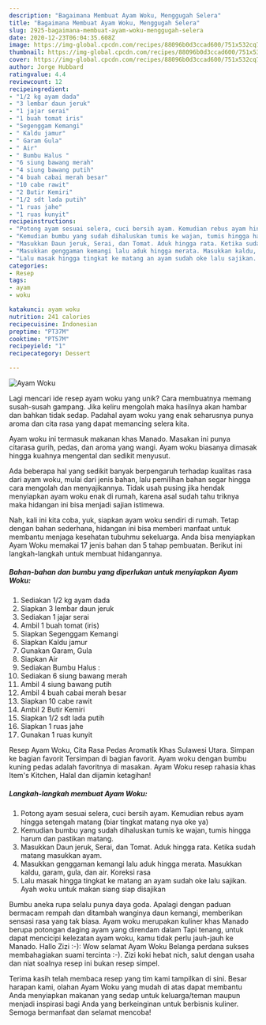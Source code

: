 ```yaml
---
description: "Bagaimana Membuat Ayam Woku, Menggugah Selera"
title: "Bagaimana Membuat Ayam Woku, Menggugah Selera"
slug: 2925-bagaimana-membuat-ayam-woku-menggugah-selera
date: 2020-12-23T06:04:35.608Z
image: https://img-global.cpcdn.com/recipes/88096b0d3ccad600/751x532cq70/ayam-woku-foto-resep-utama.jpg
thumbnail: https://img-global.cpcdn.com/recipes/88096b0d3ccad600/751x532cq70/ayam-woku-foto-resep-utama.jpg
cover: https://img-global.cpcdn.com/recipes/88096b0d3ccad600/751x532cq70/ayam-woku-foto-resep-utama.jpg
author: Jorge Hubbard
ratingvalue: 4.4
reviewcount: 12
recipeingredient:
- "1/2 kg ayam dada"
- "3 lembar daun jeruk"
- "1 jajar serai"
- "1 buah tomat iris"
- "Segenggam Kemangi"
- " Kaldu jamur"
- " Garam Gula"
- " Air"
- " Bumbu Halus "
- "6 siung bawang merah"
- "4 siung bawang putih"
- "4 buah cabai merah besar"
- "10 cabe rawit"
- "2 Butir Kemiri"
- "1/2 sdt lada putih"
- "1 ruas jahe"
- "1 ruas kunyit"
recipeinstructions:
- "Potong ayam sesuai selera, cuci bersih ayam. Kemudian rebus ayam hingga setengah matang (biar tingkat matang nya oke ya)"
- "Kemudian bumbu yang sudah dihaluskan tumis ke wajan, tumis hingga harum dan pastikan matang."
- "Masukkan Daun jeruk, Serai, dan Tomat. Aduk hingga rata. Ketika sudah matang masukkan ayam."
- "Masukkan genggaman kemangi lalu aduk hingga merata. Masukkan kaldu, garam, gula, dan air. Koreksi rasa"
- "Lalu masak hingga tingkat ke matang an ayam sudah oke lalu sajikan. Ayah woku untuk makan siang siap disajikan"
categories:
- Resep
tags:
- ayam
- woku

katakunci: ayam woku 
nutrition: 241 calories
recipecuisine: Indonesian
preptime: "PT37M"
cooktime: "PT57M"
recipeyield: "1"
recipecategory: Dessert

---
```



![Ayam Woku](https://img-global.cpcdn.com/recipes/88096b0d3ccad600/751x532cq70/ayam-woku-foto-resep-utama.jpg)

Lagi mencari ide resep ayam woku yang unik? Cara membuatnya memang susah-susah gampang. Jika keliru mengolah maka hasilnya akan hambar dan bahkan tidak sedap. Padahal ayam woku yang enak seharusnya punya aroma dan cita rasa yang dapat memancing selera kita.

Ayam woku ini termasuk makanan khas Manado. Masakan ini punya citarasa gurih, pedas, dan aroma yang wangi. Ayam woku biasanya dimasak hingga kuahnya mengental dan sedikit menyusut.

Ada beberapa hal yang sedikit banyak berpengaruh terhadap kualitas rasa dari ayam woku, mulai dari jenis bahan, lalu pemilihan bahan segar hingga cara mengolah dan menyajikannya. Tidak usah pusing jika hendak menyiapkan ayam woku enak di rumah, karena asal sudah tahu triknya maka hidangan ini bisa menjadi sajian istimewa.


Nah, kali ini kita coba, yuk, siapkan ayam woku sendiri di rumah. Tetap dengan bahan sederhana, hidangan ini bisa memberi manfaat untuk membantu menjaga kesehatan tubuhmu sekeluarga. Anda bisa menyiapkan Ayam Woku memakai 17 jenis bahan dan 5 tahap pembuatan. Berikut ini langkah-langkah untuk membuat hidangannya.

<!--inarticleads1-->

##### Bahan-bahan dan bumbu yang diperlukan untuk menyiapkan Ayam Woku:

1. Sediakan 1/2 kg ayam dada
1. Siapkan 3 lembar daun jeruk
1. Sediakan 1 jajar serai
1. Ambil 1 buah tomat (iris)
1. Siapkan Segenggam Kemangi
1. Siapkan  Kaldu jamur
1. Gunakan  Garam, Gula
1. Siapkan  Air
1. Sediakan  Bumbu Halus :
1. Sediakan 6 siung bawang merah
1. Ambil 4 siung bawang putih
1. Ambil 4 buah cabai merah besar
1. Siapkan 10 cabe rawit
1. Ambil 2 Butir Kemiri
1. Siapkan 1/2 sdt lada putih
1. Siapkan 1 ruas jahe
1. Gunakan 1 ruas kunyit


Resep Ayam Woku, Cita Rasa Pedas Aromatik Khas Sulawesi Utara. Simpan ke bagian favorit Tersimpan di bagian favorit. Ayam woku dengan bumbu kuning pedas adalah favoritnya di masakan. Ayam Woku resep rahasia khas Item&#39;s Kitchen, Halal dan dijamin ketagihan! 

<!--inarticleads2-->

##### Langkah-langkah membuat Ayam Woku:

1. Potong ayam sesuai selera, cuci bersih ayam. Kemudian rebus ayam hingga setengah matang (biar tingkat matang nya oke ya)
1. Kemudian bumbu yang sudah dihaluskan tumis ke wajan, tumis hingga harum dan pastikan matang.
1. Masukkan Daun jeruk, Serai, dan Tomat. Aduk hingga rata. Ketika sudah matang masukkan ayam.
1. Masukkan genggaman kemangi lalu aduk hingga merata. Masukkan kaldu, garam, gula, dan air. Koreksi rasa
1. Lalu masak hingga tingkat ke matang an ayam sudah oke lalu sajikan. Ayah woku untuk makan siang siap disajikan


Bumbu aneka rupa selalu punya daya goda. Apalagi dengan paduan bermacam rempah dan ditambah wanginya daun kemangi, memberikan sensasi rasa yang tak biasa. Ayam woku merupakan kuliner khas Manado berupa potongan daging ayam yang direndam dalam Tapi tenang, untuk dapat mencicipi kelezatan ayam woku, kamu tidak perlu jauh-jauh ke Manado. Hallo Zizi :-): Wow selamat Ayam Woku Belanga perdana sukses membahagiakan suami tercinta :-). Zizi koki hebat nich, salut dengan usaha dan niat soalnya resep ini bukan resep simpel. 

Terima kasih telah membaca resep yang tim kami tampilkan di sini. Besar harapan kami, olahan Ayam Woku yang mudah di atas dapat membantu Anda menyiapkan makanan yang sedap untuk keluarga/teman maupun menjadi inspirasi bagi Anda yang berkeinginan untuk berbisnis kuliner. Semoga bermanfaat dan selamat mencoba!
